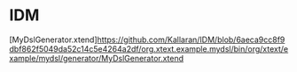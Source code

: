 # IDM

[MyDslGenerator.xtend]https://github.com/Kallaran/IDM/blob/6aeca9cc8f9dbf862f5049da52c14c5e4264a2df/org.xtext.example.mydsl/bin/org/xtext/example/mydsl/generator/MyDslGenerator.xtend
